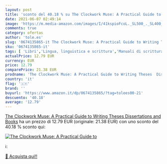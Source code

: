```yaml
---
layout: post
title: 'sconto del 40.18 % su The Clockwork Muse: A Practical Guide to  '
date: 2021-06-07 02:49:14
image: 'https://m.media-amazon.com/images/I/41kspioFcoL._SL500_._SL400_.jpg'
comments: true
category: ofertas
author: 'tole.es'
slug: '0674135865-it The Clockwork Muse: A Practical Guide to Writing Theses...'
sku: '0674135865-it'
tags: [ 'Libri','Lingua, linguistica e scrittura','Manuali di scrittura', ]
actualPrice: 12.79 EUR
currency: EUR
price: 12.79
comparePrice: 21.38 EUR
prodname: 'The Clockwork Muse: A Practical Guide to Writing Theses  Dissertations  and Books'
country: 'it'
flag: '🇮🇹'
brand: ''
buyurl: 'https://www.amazon.it/dp/0674135865/?tag=tolees00-21'
descuento: '40.18'
average: '12.79'
---
```


[The Clockwork Muse: A Practical Guide to Writing Theses  Dissertations  and Books](https://www.amazon.it/dp/0674135865/?tag=tolees00-21) ha un prezzo di 12.79 EUR (originale: 21.38 EUR) con uno sconto del 40.18 % sconto qui:

[![The Clockwork Muse: A Practical Guide to](https://m.media-amazon.com/images/I/41kspioFcoL._SL500_._SL400_.jpg)](https://www.amazon.it/dp/0674135865/?tag=tolees00-21)

ℹ️:


[🛒 Acquista qui!!](https://www.amazon.it/dp/0674135865/?tag=tolees00-21)
